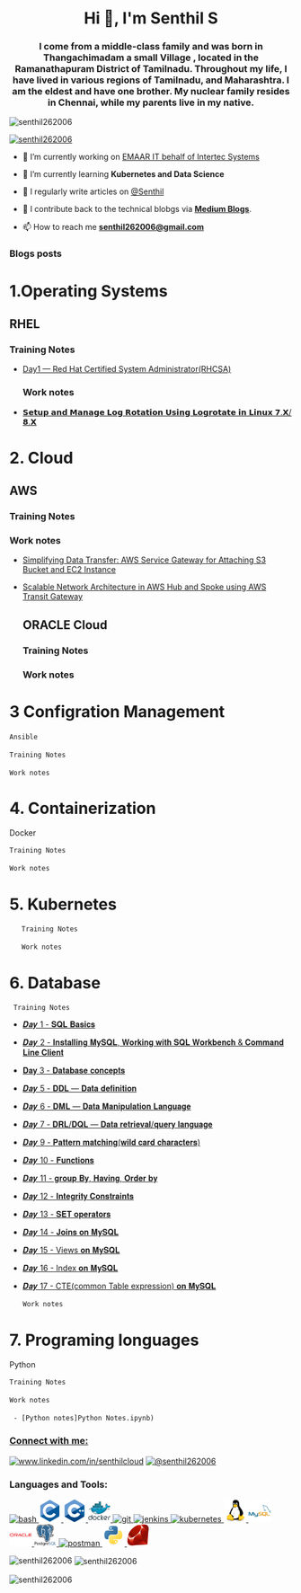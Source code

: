 <h1 align="center">Hi 👋, I'm Senthil S</h1>
<h3 align="center">I come from a middle-class family and was born in Thangachimadam a small Village , located in the Ramanathapuram District of Tamilnadu. Throughout my life, I have lived in various regions of Tamilnadu, and Maharashtra. I am the eldest and have one brother. My nuclear family resides in Chennai, while my parents live in my native.</h3>

<p align="left"> <img src="https://komarev.com/ghpvc/?username=senthil262006&label=Profile%20views&color=0e75b6&style=flat" alt="senthil262006" /> </p>

<p align="left"> <a href="https://github.com/ryo-ma/github-profile-trophy"><img src="https://github-profile-trophy.vercel.app/?username=senthil262006" alt="senthil262006" /></a> </p>

- 🔭 I’m currently working on [EMAAR IT behalf of Intertec Systems](https://www.intertecsystems.com/)

- 🌱 I’m currently learning **Kubernetes and Data Science**

- 📝 I regularly write articles on [@Senthil](@Senthil)
- :newspaper: I contribute back to the technical blobgs via **[Medium Blogs](https://www.cloudnloud.com/](https://medium.com/me/stories/public))**.

- 📫 How to reach me **senthil262006@gmail.com**

### Blogs posts
# 1.Operating Systems
  ## RHEL 
  ### Training Notes
- [Day1 — Red Hat Certified System Administrator(RHCSA)](https://medium.com/cloudnloud/day1-red-hat-certified-system-administrator-rhca-e0563874ea45) 	
  ### Work notes
- [𝗦𝗲𝘁𝘂𝗽 𝗮𝗻𝗱 𝗠𝗮𝗻𝗮𝗴𝗲 𝗟𝗼𝗴 𝗥𝗼𝘁𝗮𝘁𝗶𝗼𝗻 𝗨𝘀𝗶𝗻𝗴 𝗟𝗼𝗴𝗿𝗼𝘁𝗮𝘁𝗲 𝗶𝗻 𝗟𝗶𝗻𝘂𝘅 𝟳.𝗫/𝟴.𝗫](https://medium.com/cloudnloud/setup-and-manage-log-rotation-using-logrotate-in-linux-7-x-8-x-c214de05021e) 

# 2. Cloud 

   ## AWS 
   ### Training Notes
   ### Work notes
  
- [Simplifying Data Transfer: AWS Service Gateway for Attaching S3 Bucket and EC2 Instance](https://medium.com/cloudnloud/introduction-130e817038ee)	
- [Scalable Network Architecture in AWS Hub and Spoke using AWS Transit Gateway](https://medium.com/cloudnloud/introduction-5a3a2bad8567) 
	
    ## ORACLE Cloud 
    ### Training Notes
    ### Work notes
	
# 3 Configration Management 

    Ansible 
   
	Training Notes
	
	Work notes
	
# 4.  Containerization	
	
   Docker
   
	Training Notes
	
	Work notes

# 5. Kubernetes

       Training Notes
   
       Work notes
   
# 6. Database
   
     Training Notes
      
- [𝑫𝒂𝒚 1 - 𝐒𝐐𝐋 𝐁𝐚𝐬𝐢𝐜𝐬](https://medium.com/cloudnloud/mysql-86b4c39530f7) 	

- [𝑫𝒂𝒚 2 - 𝐈𝐧𝐬𝐭𝐚𝐥𝐥𝐢𝐧𝐠 𝐌𝐲𝐒𝐐𝐋, 𝐖𝐨𝐫𝐤𝐢𝐧𝐠 𝐰𝐢𝐭𝐡 𝐒𝐐𝐋 𝐖𝐨𝐫𝐤𝐛𝐞𝐧𝐜𝐡 & 𝐂𝐨𝐦𝐦𝐚𝐧𝐝 𝐋𝐢𝐧𝐞 𝐂𝐥𝐢𝐞𝐧𝐭](https://medium.com/cloudnloud/mysql-bdd23f7309c3)

- [𝐃𝐚𝐲 3 - 𝐃𝐚𝐭𝐚𝐛𝐚𝐬𝐞 𝐜𝐨𝐧𝐜𝐞𝐩𝐭𝐬 ](https://medium.com/cloudnloud/mysql-9adbbc8c62d0)

- [𝑫𝒂𝒚 5 - 𝐃𝐃𝐋 — 𝐃𝐚𝐭𝐚 𝐝𝐞𝐟𝐢𝐧𝐢𝐭𝐢𝐨𝐧](https://medium.com/cloudnloud/mysql-f743ae039f0)

- [𝑫𝒂𝒚 6 - 𝐃𝐌𝐋 — 𝐃𝐚𝐭𝐚 𝐌𝐚𝐧𝐢𝐩𝐮𝐥𝐚𝐭𝐢𝐨𝐧 𝐋𝐚𝐧𝐠𝐮𝐚𝐠𝐞](https://medium.com/cloudnloud/mysql-df03d427a5a5)

- [𝑫𝒂𝒚 7 - 𝐃𝐑𝐋/𝐃𝐐𝐋 — 𝐃𝐚𝐭𝐚 𝐫𝐞𝐭𝐫𝐢𝐞𝐯𝐚𝐥/𝐪𝐮𝐞𝐫𝐲 𝐥𝐚𝐧𝐠𝐮𝐚𝐠𝐞](https://medium.com/cloudnloud/mysql-4dc246a07fe3)

- [𝑫𝒂𝒚 9 - 𝐏𝐚𝐭𝐭𝐞𝐫𝐧 𝐦𝐚𝐭𝐜𝐡𝐢𝐧𝐠(𝐰𝐢𝐥𝐝 𝐜𝐚𝐫𝐝 𝐜𝐡𝐚𝐫𝐚𝐜𝐭𝐞𝐫𝐬) ](https://medium.com/cloudnloud/my-sql-8b8820013252)

- [𝑫𝒂𝒚 10 - 𝐅𝐮𝐧𝐜𝐭𝐢𝐨𝐧𝐬 ](https://medium.com/cloudnloud/my-sql-functions-day-10-a50c89b0c512)

- [𝑫𝒂𝒚 11 - 𝐠𝐫𝐨𝐮𝐩 𝐁𝐲, 𝐇𝐚𝐯𝐢𝐧𝐠, 𝐎𝐫𝐝𝐞𝐫 𝐛𝐲 ](https://medium.com/cloudnloud/mysql-6034581985c0)

- [𝑫𝒂𝒚 12 - 𝐈𝐧𝐭𝐞𝐠𝐫𝐢𝐭𝐲 𝐂𝐨𝐧𝐬𝐭𝐫𝐚𝐢𝐧𝐭𝐬 ](https://medium.com/cloudnloud/my-sql-90072a446c92)

- [𝑫𝒂𝒚 13 - 𝐒𝐄𝐓 𝐨𝐩𝐞𝐫𝐚𝐭𝐨𝐫𝐬 ](https://medium.com/cloudnloud/mysql-234dc7d78959)

- [𝑫𝒂𝒚 14 - 𝐉𝐨𝐢𝐧𝐬 𝐨𝐧 𝐌𝐲𝐒𝐐𝐋 ](https://medium.com/cloudnloud/mysql-19a932b7f6b4)

- [𝑫𝒂𝒚 15 - Views 𝐨𝐧 𝐌𝐲𝐒𝐐𝐋 ](https://medium.com/cloudnloud/mysql-290d2e2944bc)

- [𝑫𝒂𝒚 16 - Index 𝐨𝐧 𝐌𝐲𝐒𝐐𝐋 ](https://medium.com/cloudnloud/mysql-431a729d9c38)

- [𝑫𝒂𝒚 17 - CTE(common Table expression) 𝐨𝐧 𝐌𝐲𝐒𝐐𝐋 ](https://medium.com/cloudnloud/mysql-5178302d7f49)
  
      Work notes
   
# 7. Programing longuages  

  Python

    Training Notes

    Work notes
    
     - [Python notes]Python Notes.ipynb) 
   


<!-- BLOG-POST-LIST:END -->
<a href="https://linkedin.com/in/www.linkedin.com/in/senthilcloud" target="blank">

<h3 align="left">Connect with me:</h3>
<p align="left">
<a href="https://linkedin.com/in/www.linkedin.com/in/senthilcloud" target="blank"><img align="center" src="https://raw.githubusercontent.com/rahuldkjain/github-profile-readme-generator/master/src/images/icons/Social/linked-in-alt.svg" alt="www.linkedin.com/in/senthilcloud" height="30" width="40" /></a>
<a href="https://medium.com/@senthil262006" target="blank"><img align="center" src="https://raw.githubusercontent.com/rahuldkjain/github-profile-readme-generator/master/src/images/icons/Social/medium.svg" alt="@senthil262006" height="30" width="40" /></a>
</p>

<h3 align="left">Languages and Tools:</h3>
<p align="left"> <a href="https://www.gnu.org/software/bash/" target="_blank" rel="noreferrer"> <img src="https://www.vectorlogo.zone/logos/gnu_bash/gnu_bash-icon.svg" alt="bash" width="40" height="40"/> </a> <a href="https://www.cprogramming.com/" target="_blank" rel="noreferrer"> <img src="https://raw.githubusercontent.com/devicons/devicon/master/icons/c/c-original.svg" alt="c" width="40" height="40"/> </a> <a href="https://www.w3schools.com/cpp/" target="_blank" rel="noreferrer"> <img src="https://raw.githubusercontent.com/devicons/devicon/master/icons/cplusplus/cplusplus-original.svg" alt="cplusplus" width="40" height="40"/> </a> <a href="https://www.docker.com/" target="_blank" rel="noreferrer"> <img src="https://raw.githubusercontent.com/devicons/devicon/master/icons/docker/docker-original-wordmark.svg" alt="docker" width="40" height="40"/> </a> <a href="https://git-scm.com/" target="_blank" rel="noreferrer"> <img src="https://www.vectorlogo.zone/logos/git-scm/git-scm-icon.svg" alt="git" width="40" height="40"/> </a> <a href="https://www.jenkins.io" target="_blank" rel="noreferrer"> <img src="https://www.vectorlogo.zone/logos/jenkins/jenkins-icon.svg" alt="jenkins" width="40" height="40"/> </a> <a href="https://kubernetes.io" target="_blank" rel="noreferrer"> <img src="https://www.vectorlogo.zone/logos/kubernetes/kubernetes-icon.svg" alt="kubernetes" width="40" height="40"/> </a> <a href="https://www.linux.org/" target="_blank" rel="noreferrer"> <img src="https://raw.githubusercontent.com/devicons/devicon/master/icons/linux/linux-original.svg" alt="linux" width="40" height="40"/> </a> <a href="https://www.mysql.com/" target="_blank" rel="noreferrer"> <img src="https://raw.githubusercontent.com/devicons/devicon/master/icons/mysql/mysql-original-wordmark.svg" alt="mysql" width="40" height="40"/> </a> <a href="https://www.oracle.com/" target="_blank" rel="noreferrer"> <img src="https://raw.githubusercontent.com/devicons/devicon/master/icons/oracle/oracle-original.svg" alt="oracle" width="40" height="40"/> </a> <a href="https://www.postgresql.org" target="_blank" rel="noreferrer"> <img src="https://raw.githubusercontent.com/devicons/devicon/master/icons/postgresql/postgresql-original-wordmark.svg" alt="postgresql" width="40" height="40"/> </a> <a href="https://postman.com" target="_blank" rel="noreferrer"> <img src="https://www.vectorlogo.zone/logos/getpostman/getpostman-icon.svg" alt="postman" width="40" height="40"/> </a> <a href="https://www.python.org" target="_blank" rel="noreferrer"> <img src="https://raw.githubusercontent.com/devicons/devicon/master/icons/python/python-original.svg" alt="python" width="40" height="40"/> </a> <a href="https://www.ruby-lang.org/en/" target="_blank" rel="noreferrer"> <img src="https://raw.githubusercontent.com/devicons/devicon/master/icons/ruby/ruby-original.svg" alt="ruby" width="40" height="40"/> </a> </p>

<p><img align="left" src="https://github-readme-stats.vercel.app/api/top-langs?username=senthil262006&show_icons=true&locale=en&layout=compact" alt="senthil262006" /></p>

<p>&nbsp;<img align="center" src="https://github-readme-stats.vercel.app/api?username=senthil262006&show_icons=true&locale=en" alt="senthil262006" /></p>

<p><img align="center" src="https://github-readme-streak-stats.herokuapp.com/?user=senthil262006&" alt="senthil262006" /></p>
